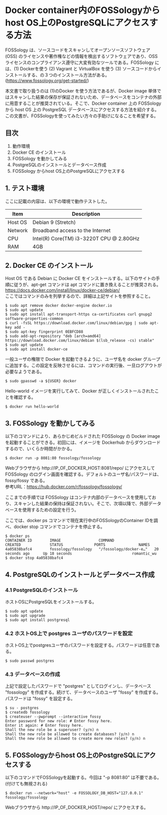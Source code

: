 # Docker container内のFOSSologyからhost OS上のPostgreSQLにアクセスする方法

FOSSology は、ソースコードをスキャンしてオープンソースソフトウェア (OSS) のライセンスや著作権などの情報を検出するソフトウェアであり、OSS ライセンスのコンプライアンス遵守に大変有効なツールである。FOSSology には、(1) Dockerを使う (2) Vagrant と VirtualBox を使う (3) ソースコードからインストールする、の３つのインストール方法がある。(https://www.fossology.org/get-started/)

本文書で取り扱うのは (1)のDocker を使う方法であるが、Docker image 単体ではスキャンした結果の保存が保証されないため、データベースをコンテナの外部に用意することが推奨されている。そこで、Docker container 上の FOSSology から host OS 上の PostgreSQL データベースにアクセスする方法を紹介する。この文書が、FOSSologyを使ってみたい方々の手助けになることを希望する。

## 目次
1. 動作環境
2. Docker CE のインストール
3. FOSSology を動かしてみる
4. PostgreSQLのインストールとデータベース作成
5. FOSSology からhost OS上のPostgreSQLにアクセスする


## 1. テスト環境
ここに記載の内容は、以下の環境で動作テストした。

|Item |Description |
|--- | --- |
|Host OS |Debian 9 (Stretch)|
|Network |Broadband access to the Internet|
|CPU |Intel(R) Core(TM) i3-3220T CPU @ 2.80GHz|
|RAM |4GB|

## 2. Docker CE のインストール
Host OS である Debian に Docker CE をインストールする。以下のサイトの手順に従うが、apt-get コマンドは apt コマンドに置き換えることが推奨される。  
https://docs.docker.com/install/linux/docker-ce/debian/  
ここではコマンドのみを列挙するので、詳細は上記サイトを参照すること。

```
$ sudo apt remove docker docker-engine docker.io
$ sudo apt update
$ sudo apt install apt-transport-https ca-certificates curl gnupg2 software-properties-common
$ curl -fsSL https://download.docker.com/linux/debian/gpg | sudo apt-key add -
$ sudo apt-key fingerprint 0EBFCD88
$ sudo add-apt-repository "deb [arch=amd64] https://download.docker.com/linux/debian $(lsb_release -cs) stable"
$ sudo apt update
$ sudo apt install docker-ce
```
一般ユーザの権限で Docker を起動できるように、ユーザ名を docker グループに追加する。この設定を反映させるには、コマンドの実行後、一旦ログアウトが必要なようである。

```
$ sudo gpasswd -a ${USER} docker
```
Hello-world イメージを実行してみて、Docker が正しくインストールされたことを確認する。

```
$ docker run hello-world
```
## 3. FOSSology を動かしてみる

以下のコマンドにより、あらかじめビルドされた FOSSology の Docker image を起動することができる。初回には、イメージを Dockerhub からダウンロードするので、いくらか時間がかかる。

```
$ docker run -p 8081:80 fossology/fossology
```
Webブラウザから http://IP_OF_DOCKER_HOST:8081/repo/ にアクセスして FOSSology のログイン画面を確認する。デフォルトのユーザ名/パスワードは、fossy/fossy である。  
参考URL：https://hub.docker.com/r/fossology/fossology/

ここまでの手順では FOSSology はコンテナ内部のデータベースを使用しており、スキャンした結果の保持は保証されない。そこで、次項以降で、外部データベースを使用するための設定を行う。

ここでは、docker ps コマンドで現在実行中のFOSSologyのContainer IDを調べ、docker stop コマンドでコンテナを停止する。

```
$ docker ps
CONTAINER ID        IMAGE                 COMMAND                  CREATED             STATUS              PORTS               NAMES
4a05838bafc4        fossology/fossology   "/fossology/docker-e…"   20 seconds ago      Up 18 seconds                           romantic_wu
$ docker stop 4a05838bafc4
```
## 4. PostgreSQLのインストールとデータベース作成

### 4.1 PostgreSQLのインストール

ホストOSにPostgreSQLをインストールする。

```
$ sudo apt update
$ sudo apt upgrade
$ sudo apt install postgresql
```
### 4.2 ホストOS上で postgres ユーザのパスワードを設定

ホストOS上でpostgresユーザのパスワードを設定する。パスワードは任意である。

```
$ sudo passwd postgres
```

### 4.3 データベースの作成
上記で設定したパスワードで "postgres" としてログインし、データベース "fossology" を作成する。続けて、データベースのユーザ "fossy" を作成する。パスワードは "fossy" を設定する。

```
$ su - postgres
$ createdb fossology
$ createuser --pwprompt --interactive fossy
Enter password for new role: # Enter fossy here.
Enter it again: # Enter fossy here.
Shall the new role be a superuser? (y/n) n
Shall the new role be allowed to create databases? (y/n) n
Shall the new role be allowed to create more new roles? (y/n) n
```
## 5. FOSSologyからhost OS上のPostgreSQLにアクセスする

以下のコマンドでFOSSologyを起動する。今回は "-p 8081:80" は不要である。(付けても無視される)

```
$ docker run --network="host" -e FOSSOLOGY_DB_HOST="127.0.0.1" fossology/fossology
```
Webブラウザから http://IP_OF_DOCKER_HOST/repo/ にアクセスする。

